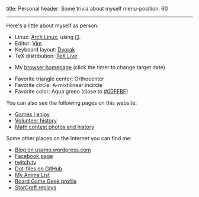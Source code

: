 title: Personal
header: Some trivia about myself
menu-position: 60

---

Here's a little about myself as person:

+ Linux: [Arch Linux](https://www.archlinux.org/), using [i3](https://i3wm.org/).
+ Editor: [Vim](https://www.vim.org/)
+ Keyboard layout: [Dvorak](https://en.wikipedia.org/wiki/Dvorak_Simplified_Keyboard)
+ TeX distribution: [TeX Live](https://tug.org/texlive/)
* My [browser homepage](static/browser-homepage.html)
	 (click the timer to change target date)
+ Favorite triangle center: Orthocenter
+ Favorite circle: A-mixtilinear incircle
+ Favorite color: Aqua green (close to [#00FFBF][aquamarine])

You can also see the following pages on this website:

+ [Games I enjoy](games.html)
+ [Volunteer history](outreach.html)
+ [Math contest photos and history](myscores.html)

Some other places on the Internet you can find me:

+ [Blog on usamo.wordpress.com](https://usamo.wordpress.com)
+ [Facebook page](https://facebook.com/evanchenmath/)
+ [twitch.tv](https://twitch.tv/vEnhance/)
+ [Dot-files on GitHub](https://github.com/vEnhance/dotfiles)
+ [My Anime List](https://myanimelist.net/animelist/v_Enhance)
+ [Board Game Geek profile](https://boardgamegeek.com/user/vEnhance/)
+ [StarCraft replays](https://sc2replaystats.com/player/2491031)

[aquamarine]: https://en.wikipedia.org/wiki/Aquamarine_(color)
[imo]: https://imo-official.org/participant_r.aspx?id=24870
